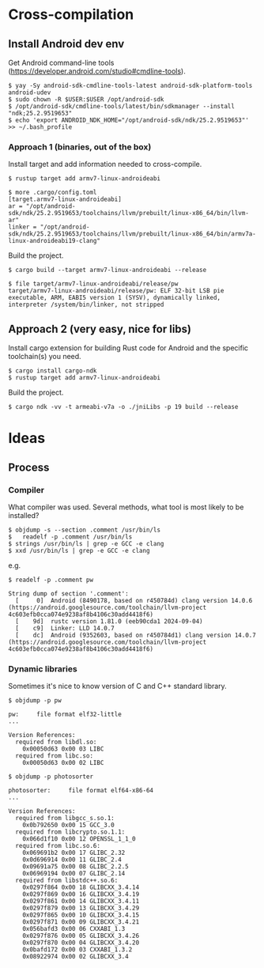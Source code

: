 # Cross-compilation

## Install Android dev env

Get Android command-line tools (https://developer.android.com/studio#cmdline-tools).

```
$ yay -Sy android-sdk-cmdline-tools-latest android-sdk-platform-tools android-udev
$ sudo chown -R $USER:$USER /opt/android-sdk
$ /opt/android-sdk/cmdline-tools/latest/bin/sdkmanager --install "ndk;25.2.9519653"
$ echo 'export ANDROID_NDK_HOME="/opt/android-sdk/ndk/25.2.9519653"' >> ~/.bash_profile
```

### Approach 1 (binaries, out of the box)

Install target and add information needed to cross-compile.

```
$ rustup target add armv7-linux-androideabi

$ more .cargo/config.toml
[target.armv7-linux-androideabi]
ar = "/opt/android-sdk/ndk/25.2.9519653/toolchains/llvm/prebuilt/linux-x86_64/bin/llvm-ar"
linker = "/opt/android-sdk/ndk/25.2.9519653/toolchains/llvm/prebuilt/linux-x86_64/bin/armv7a-linux-androideabi19-clang"
```

Build the project.

```
$ cargo build --target armv7-linux-androideabi --release

$ file target/armv7-linux-androideabi/release/pw
target/armv7-linux-androideabi/release/pw: ELF 32-bit LSB pie executable, ARM, EABI5 version 1 (SYSV), dynamically linked, interpreter /system/bin/linker, not stripped
```

## Approach 2 (very easy, nice for libs)

Install cargo extension for building Rust code for Android and the specific toolchain(s) you need.

```
$ cargo install cargo-ndk
$ rustup target add armv7-linux-androideabi
```

Build the project.

```
$ cargo ndk -vv -t armeabi-v7a -o ./jniLibs -p 19 build --release
```

# Ideas

## Process

### Compiler

What compiler was used. Several methods, what tool is most likely to be installed?

```
$ objdump -s --section .comment /usr/bin/ls
$   readelf -p .comment /usr/bin/ls
$ strings /usr/bin/ls | grep -e GCC -e clang
$ xxd /usr/bin/ls | grep -e GCC -e clang
```

e.g.

```
$ readelf -p .comment pw

String dump of section '.comment':
  [     0]  Android (8490178, based on r450784d) clang version 14.0.6 (https://android.googlesource.com/toolchain/llvm-project 4c603efb0cca074e9238af8b4106c30add4418f6)
  [    9d]  rustc version 1.81.0 (eeb90cda1 2024-09-04)
  [    c9]  Linker: LLD 14.0.7
  [    dc]  Android (9352603, based on r450784d1) clang version 14.0.7 (https://android.googlesource.com/toolchain/llvm-project 4c603efb0cca074e9238af8b4106c30add4418f6)
```

### Dynamic libraries

Sometimes it's nice to know version of C and C++ standard library.

```
$ objdump -p pw

pw:     file format elf32-little
...

Version References:
  required from libdl.so:
    0x00050d63 0x00 03 LIBC
  required from libc.so:
    0x00050d63 0x00 02 LIBC
```

```
$ objdump -p photosorter

photosorter:     file format elf64-x86-64
...

Version References:
  required from libgcc_s.so.1:
    0x0b792650 0x00 15 GCC_3.0
  required from libcrypto.so.1.1:
    0x066d1f10 0x00 12 OPENSSL_1_1_0
  required from libc.so.6:
    0x069691b2 0x00 17 GLIBC_2.32
    0x0d696914 0x00 11 GLIBC_2.4
    0x09691a75 0x00 08 GLIBC_2.2.5
    0x06969194 0x00 07 GLIBC_2.14
  required from libstdc++.so.6:
    0x0297f864 0x00 18 GLIBCXX_3.4.14
    0x0297f869 0x00 16 GLIBCXX_3.4.19
    0x0297f861 0x00 14 GLIBCXX_3.4.11
    0x0297f879 0x00 13 GLIBCXX_3.4.29
    0x0297f865 0x00 10 GLIBCXX_3.4.15
    0x0297f871 0x00 09 GLIBCXX_3.4.21
    0x056bafd3 0x00 06 CXXABI_1.3
    0x0297f876 0x00 05 GLIBCXX_3.4.26
    0x0297f870 0x00 04 GLIBCXX_3.4.20
    0x0bafd172 0x00 03 CXXABI_1.3.2
    0x08922974 0x00 02 GLIBCXX_3.4
```
